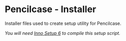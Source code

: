 # Pencilcase - Installer

Installer files used to create setup utility for Pencilcase.

*You will need  [Inno Setup 6](https://jrsoftware.org/isinfo.php) to compile this setup script.*